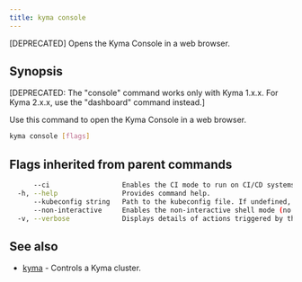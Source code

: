 ```yaml
---
title: kyma console
---
```


[DEPRECATED] Opens the Kyma Console in a web browser.

## Synopsis

[DEPRECATED: The "console" command works only with Kyma 1.x.x. For Kyma 2.x.x, use the "dashboard" command instead.]
		
Use this command to open the Kyma Console in a web browser.

```bash
kyma console [flags]
```

## Flags inherited from parent commands

```bash
      --ci                  Enables the CI mode to run on CI/CD systems. It avoids any user interaction (such as no dialog prompts) and ensures that logs are formatted properly in log files (such as no spinners for CLI steps).
  -h, --help                Provides command help.
      --kubeconfig string   Path to the kubeconfig file. If undefined, Kyma CLI uses the KUBECONFIG environment variable, or falls back "/$HOME/.kube/config".
      --non-interactive     Enables the non-interactive shell mode (no colorized output, no spinner)
  -v, --verbose             Displays details of actions triggered by the command.
```

## See also

* [kyma](kyma.md)	 - Controls a Kyma cluster.

